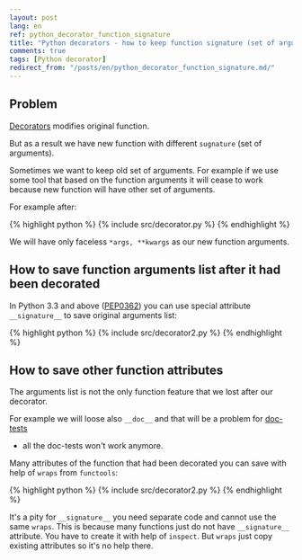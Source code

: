 ```yaml
---
layout: post
lang: en
ref: python_decorator_function_signature
title: "Python decorators - how to keep function signature (set of arguments) unchanged"
comments: true
tags: [Python decorator]
redirect_from: "/posts/en/python_decorator_function_signature.md/"
---
```


## Problem

[Decorators](https://docs.python.org/3/library/doctest.html) modifies original
function.

But as a result we have new function with different `sugnature` (set of
arguments).

Sometimes we want to keep old set of arguments.
For example if we use some tool that based on the function
arguments it will cease to work because new function will have
other set of arguments.
 
For example after:

{% highlight python %}
{% include src/decorator.py %}
{% endhighlight %} 

We will have only faceless `*args, **kwargs` as our new function arguments.

## How to save function arguments list after it had been decorated

In Python 3.3 and above 
([PEP0362](https://www.python.org/dev/peps/pep-0362/#visualizing-callable-objects-signature))
you can use special attribute `__signature__` to save original arguments list:

{% highlight python %}
{% include src/decorator2.py %}
{% endhighlight %}

## How to save other function attributes

The arguments list is not the only function feature that we lost after
our decorator.

For example we will loose also `__doc__` and that will be a problem for
[doc-tests](https://docs.python.org/3/library/doctest.html) 
- all the doc-tests won't work anymore.

Many attributes of the function that had been decorated you can save with help
of `wraps` from `functools`:

{% highlight python %}
{% include src/decorator2.py %}
{% endhighlight %}

It's a pity for `__signature__` you need separate code and cannot use the same
`wraps`. This is because many functions just do not have 
`__signature__` attribute. You have to create it with help of `inspect`.
But `wraps` just copy existing attributes so it's no help there.
